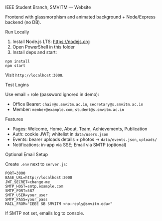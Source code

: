 IEEE Student Branch, SMVITM — Website

Frontend with glassmorphism and animated background + Node/Express backend (no DB).

Run Locally

1. Install Node.js LTS: https://nodejs.org
2. Open PowerShell in this folder
3. Install deps and start:

```
npm install
npm start
```

Visit `http://localhost:3000`.

Test Logins

Use email + role (password ignored in demo):
- Office Bearer: `chair@s.smvitm.ac.in`, `secretary@s.smvitm.ac.in`
- Member: `member@example.com`, `student@s.smvitm.ac.in`

Features

- Pages: Welcome, Home, About, Team, Achievements, Publication
- Auth: cookie JWT; whitelist in `data/users.json`
- Events: bearer uploads details + photos → `data/events.json`, `uploads/`
- Notifications: in-app via SSE; Email via SMTP (optional)

Optional Email Setup

Create `.env` next to `server.js`:
```
PORT=3000
BASE_URL=http://localhost:3000
JWT_SECRET=change-me
SMTP_HOST=smtp.example.com
SMTP_PORT=587
SMTP_USER=your_user
SMTP_PASS=your_pass
MAIL_FROM="IEEE SB SMVITM <no-reply@smvitm.edu>"
```
If SMTP not set, emails log to console.


